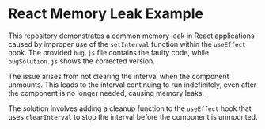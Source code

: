 # React Memory Leak Example

This repository demonstrates a common memory leak in React applications caused by improper use of the `setInterval` function within the `useEffect` hook.  The provided `bug.js` file contains the faulty code, while `bugSolution.js` shows the corrected version.

The issue arises from not clearing the interval when the component unmounts.  This leads to the interval continuing to run indefinitely, even after the component is no longer needed, causing memory leaks.

The solution involves adding a cleanup function to the `useEffect` hook that uses `clearInterval` to stop the interval before the component is unmounted.